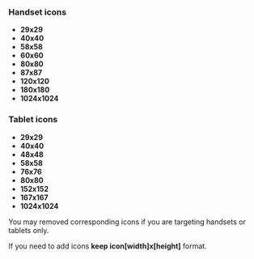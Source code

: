 ### Handset icons
* **29x29**
* **40x40**
* **58x58**
* **60x60**
* **80x80**
* **87x87**
* **120x120**
* **180x180**
* **1024x1024**

### Tablet icons
* **29x29**
* **40x40**
* **48x48**
* **58x58**
* **76x76**
* **80x80**
* **152x152**
* **167x167**
* **1024x1024**

You may removed corresponding icons if you are targeting handsets or tablets only.

If you need to add icons **keep icon\[width\]x\[height\]** format.

